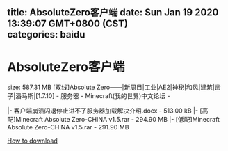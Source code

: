 
title: AbsoluteZero客户端
date: Sun Jan 19 2020 13:39:07 GMT+0800 (CST)    
categories: baidu
---

# AbsoluteZero客户端
size: 587.31 MB
 [双线]Absolute Zero——|新周目|工业|AE2|神秘|和风|建筑|凿子|潘马斯|[1.7.10] - 服务器 - Minecraft(我的世界)中文论坛 -
 
|- 客户端崩溃闪退停止进不了服务器加载解决介绍.docx - 513.00 kB
|- [高配]Minecraft Absolute Zero-CHINA v1.5.rar - 294.90 MB
|- [低配]Minecraft Absolute Zero-CHINA v1.5.rar - 291.90 MB

[How to download](https://bpcam.bemobtrk.com/go/2ceec3aa-1ca2-46d6-b9ff-aaa5c184517c?jno=3349)